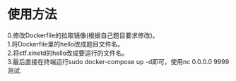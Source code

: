 # 使用方法


0.修改Dockerfile的拉取镜像(根据自己题目要求修改)。  
1.将Dockerfile里的hello改成题目文件名。  
2.将ctf.xinetd的hello改成要运行的文件名。  
3.最后直接在终端运行sudo docker-compose up -d即可，使用nc 0.0.0.0 9999测试.   
